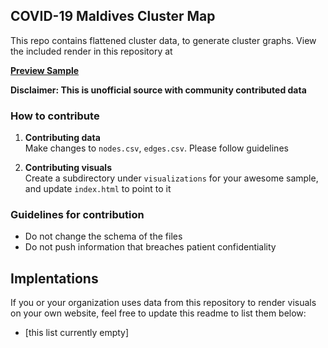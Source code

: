 ## COVID-19 Maldives Cluster Map

This repo contains flattened cluster data, to generate 
cluster graphs. View the included render in this repository at

**[Preview Sample](https://maldiviandevelopers.github.io/mv-covid19-graph/)**

**Disclaimer: This is unofficial source with community contributed data**

### How to contribute

1. **Contributing data**  
Make changes to `nodes.csv`, `edges.csv`. Please follow guidelines

2. **Contributing visuals**  
Create a subdirectory under `visualizations` for your awesome sample, and update `index.html` to point to it
   
### Guidelines for contribution

* Do not change the schema of the files
* Do not push information that breaches patient confidentiality

## Implentations

If you or your organization uses data from this repository
to render visuals on your own website, feel free to update
this readme to list them below:

* [this list currently empty]
